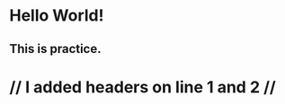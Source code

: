 # <h1> Hello World!
## <h2> This is practice.






























# // I added headers on line 1 and 2 //
